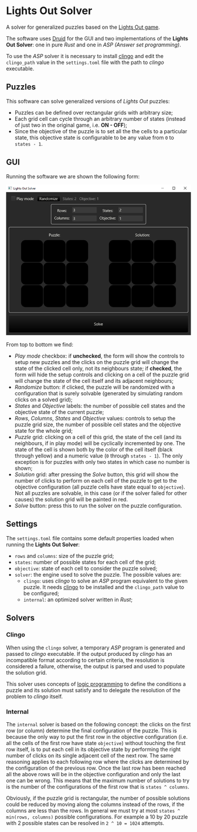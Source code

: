 # Lights Out Solver
A solver for generalized puzzles based on the [Lights Out game](https://en.wikipedia.org/wiki/Lights_Out_(game)).

The software uses [Druid](https://crates.io/crates/druid) for the GUI and two implementations of the **Lights Out Solver**: one in pure *Rust* and one in *ASP (Answer set programming)*.

To use the *ASP* solver it is necessary to install [clingo](https://potassco.org/clingo/) and edit the `clingo_path` value in the `settings.toml` file with the path to *clingo* executable.



## Puzzles
This software can solve generalized versions of *Lights Out* puzzles:

* Puzzles can be defined over rectangular grids with arbitrary size;
* Each grid cell can cycle through an arbitrary number of states (instead of just two in the original game, i.e. **ON - OFF**);
* Since the objective of the puzzle is to set all the the cells to a particular state, this objective state is configurable to be any value from `0` to `states - 1`.



## GUI
Running the software we are shown the following form:

![](/main_form.png)

From top to bottom we find:

* *Play mode* checkbox: if **unchecked**, the form will show the controls to setup new puzzles and the clicks on the puzzle grid will change the state of the clicked cell only, not its neighbours state; if **checked**, the form will hide the setup controls and clicking on a cell of the puzzle grid will change the state of the cell itself and its adjacent neighbours;
* *Randomize* button: if clicked, the puzzle will be randomized with a configuration that is surely solvable (generated by simulating random clicks on a solved grid);
* *States* and *Objective* labels: the number of possible cell states and the objective state of the current puzzle;
* *Rows*, *Columns*, *States* and *Objective* values: controls to setup the puzzle grid size, the number of possible cell states and the objective state for the whole grid;
* *Puzzle* grid: clicking on a cell of this grid, the state of the cell (and its neighbours, if in play mode) will be cyclically incremented by one. The state of the cell is shown both by the color of the cell itself (black through yellow) and a numeric value (`0` through `states - 1`). The only exception is for puzzles with only two states in which case no number is shown;
* *Solution* grid: after pressing the *Solve* button, this grid will show the number of clicks to perform on each cell of the puzzle to get to the objective configuration (all puzzle cells have state equal to `objective`). Not all puzzles are solvable, in this case (or if the solver failed for other causes) the solution grid will be painted in red.
* *Solve* button: press this to run the solver on the puzzle configuration.



## Settings
The `settings.toml` file contains some default properties loaded when running the **Lights Out Solver**:

* `rows` and `columns`: size of the puzzle grid;
* `states`: number of possible states for each cell of the grid;
* `objective`: state of each cell to consider the puzzle solved;
* `solver`: the engine used to solve the puzzle. The possible values are:
    * `clingo`: uses *clingo* to solve an *ASP* program equivalent to the given puzzle. It needs [clingo](https://potassco.org/clingo/) to be installed and the `clingo_path` value to be configured;
    * `internal`: an optimized solver written in *Rust*;



## Solvers
### **Clingo**
When using the `clingo` solver, a temporary *ASP* program is generated and passed to *clingo* executable. If the output produced by *clingo* has an incompatible format according to certain criteria, the resolution is considered a failure, otherwise, the output is parsed and used to populate the solution grid.

This solver uses concepts of [logic programming](https://en.wikipedia.org/wiki/Logic_programming) to define the conditions a puzzle and its solution must satisfy and to delegate the resolution of the problem to *clingo* itself.

### **Internal**
The `internal` solver is based on the following concept: the clicks on the first row (or column) determine the final configuration of the puzzle. This is because the only way to put the first row in the objective configuration (i.e. all the cells of the first row have state `objective`) without touching the first row itself, is to put each cell in its objective state by performing the right number of clicks on its single adjacent cell of the next row. The same reasoning applies to each following row where the clicks are determined by the configuration of the previous row. Once the last row has been reached all the above rows will be in the objective configuration and only the last one can be wrong. This means that the maximum number of solutions to try is the number of the configurations of the first row that is `states ^ columns`.

Obviously, if the puzzle grid is rectangular, the number of possible solutions could be reduced by moving along the columns instead of the rows, if the columns are less than the rows. In general we must try at most `states ^ min(rows, columns)` possible configurations. For example a 10 by 20 puzzle with 2 possible states can be resolved in `2 ^ 10 = 1024` attempts.
